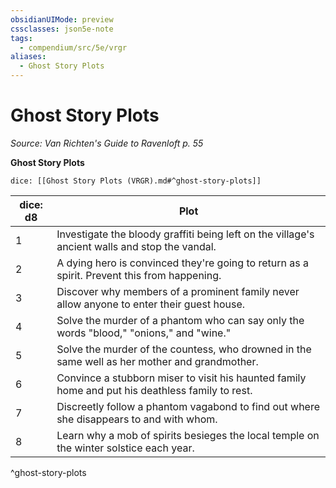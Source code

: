 ```yaml
---
obsidianUIMode: preview
cssclasses: json5e-note
tags:
  - compendium/src/5e/vrgr
aliases:
  - Ghost Story Plots
---
```

# Ghost Story Plots
*Source: Van Richten's Guide to Ravenloft p. 55* 

**Ghost Story Plots**

`dice: [[Ghost Story Plots (VRGR).md#^ghost-story-plots]]`

| dice: d8 | Plot |
|----------|------|
| 1 | Investigate the bloody graffiti being left on the village's ancient walls and stop the vandal. |
| 2 | A dying hero is convinced they're going to return as a spirit. Prevent this from happening. |
| 3 | Discover why members of a prominent family never allow anyone to enter their guest house. |
| 4 | Solve the murder of a phantom who can say only the words "blood," "onions," and "wine." |
| 5 | Solve the murder of the countess, who drowned in the same well as her mother and grandmother. |
| 6 | Convince a stubborn miser to visit his haunted family home and put his deathless family to rest. |
| 7 | Discreetly follow a phantom vagabond to find out where she disappears to and with whom. |
| 8 | Learn why a mob of spirits besieges the local temple on the winter solstice each year. |
^ghost-story-plots
